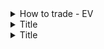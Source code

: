 <details>
<summary>How to trade - EV</summary>
<br>

  <img width="857" alt="image" src="https://user-images.githubusercontent.com/75510135/204208368-bbebb6ee-e5cf-4deb-98ea-ac70582803a5.png">

  ![image](https://user-images.githubusercontent.com/75510135/204178853-ce9cf97a-5ce6-4c15-b462-adb573bb035f.png)
  
  <img width="932" alt="image" src="https://user-images.githubusercontent.com/75510135/204181151-8060f1b1-5266-4f57-846e-7bbf0c95b72b.png">

  <img width="965" alt="image" src="https://user-images.githubusercontent.com/75510135/204182902-ab18e7c3-277c-41be-a9ce-5ccc65443a97.png">

  <img width="975" alt="image" src="https://user-images.githubusercontent.com/75510135/204183154-d83b8b54-e4a8-44fb-9a39-e22f00278832.png">

  <img width="955" alt="image" src="https://user-images.githubusercontent.com/75510135/204186053-69e2e432-f28a-41d0-9275-970042443d19.png">

  <img width="960" alt="image" src="https://user-images.githubusercontent.com/75510135/204186742-bcae9ee1-a477-4a6b-b783-03fd1aca8919.png">

  <img width="951" alt="image" src="https://user-images.githubusercontent.com/75510135/204187181-d2203e3e-0328-4a95-a843-bfd8b7af972f.png">

  <img width="960" alt="image" src="https://user-images.githubusercontent.com/75510135/204196265-e4b3d880-0717-4683-a4de-6ef9d52e4466.png">
  
  - eg
  <img width="986" alt="image" src="https://user-images.githubusercontent.com/75510135/204196842-62866851-3eb7-4791-90df-adf93d3e82e6.png">

  <img width="584" alt="image" src="https://user-images.githubusercontent.com/75510135/204207648-9c835677-e232-474c-8bec-e2612f797b3b.png">

  <img width="901" alt="image" src="https://user-images.githubusercontent.com/75510135/204209100-fdfa66fc-91e3-4f8a-99b4-71155b776fab.png">

  
  
</details>


<details>
<summary>Title</summary>
<br>


  
</details>


<details>
<summary>Title</summary>
<br>


  
</details>
